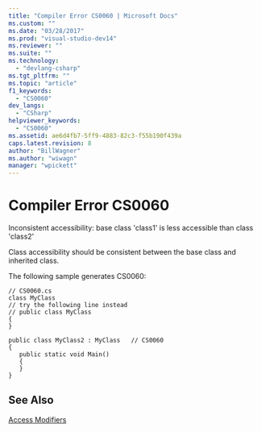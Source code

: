 ```yaml
---
title: "Compiler Error CS0060 | Microsoft Docs"
ms.custom: ""
ms.date: "03/28/2017"
ms.prod: "visual-studio-dev14"
ms.reviewer: ""
ms.suite: ""
ms.technology: 
  - "devlang-csharp"
ms.tgt_pltfrm: ""
ms.topic: "article"
f1_keywords: 
  - "CS0060"
dev_langs: 
  - "CSharp"
helpviewer_keywords: 
  - "CS0060"
ms.assetid: ae6d4fb7-5ff9-4883-82c3-f55b190f439a
caps.latest.revision: 8
author: "BillWagner"
ms.author: "wiwagn"
manager: "wpickett"
---
```

# Compiler Error CS0060
Inconsistent accessibility: base class 'class1' is less accessible than class 'class2'  
  
 Class accessibility should be consistent between the base class and inherited class.  
  
 The following sample generates CS0060:  
  
```  
// CS0060.cs  
class MyClass  
// try the following line instead  
// public class MyClass  
{  
}  
  
public class MyClass2 : MyClass   // CS0060  
{  
   public static void Main()  
   {  
   }  
}  
```  
  
## See Also  
 [Access Modifiers](../../csharp/programming-guide/classes-and-structs/access-modifiers.md)